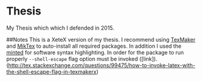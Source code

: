 # Thesis
My Thesis which which I defended in 2015.

##Notes
This is a XeteX version of my thesis. I recommend using [TexMaker](http://www.xm1math.net/texmaker/) and [MikTex](http://miktex.org/) to auto-install all required packages. In addition I used the [minted](https://www.ctan.org/tex-archive/macros/latex/contrib/minted?lang=en) for software syntax highlighting. In order for the package to run properly `--shell-escape` flag option must be invoked ([link]).(http://tex.stackexchange.com/questions/99475/how-to-invoke-latex-with-the-shell-escape-flag-in-texmakerx)
